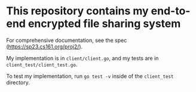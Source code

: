 # This repository contains my end-to-end encrypted file sharing system

For comprehensive documentation, see the spec (https://sp23.cs161.org/proj2/).

My implementation is in `client/client.go`, and my tests are in `client_test/client_test.go`.

To test my implementation, run `go test -v` inside of the `client_test` directory.
